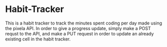 # Habit-Tracker 
This is a habit tracker to track the minutes spent coding per day made using the pixela API. In order to give a progress update, simply make a POST requst to the API, and make a PUT request in order to update an already existing cell in the habit tracker. 
